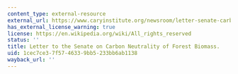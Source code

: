 ```yaml
---
content_type: external-resource
external_url: https://www.caryinstitute.org/newsroom/letter-senate-carbon-neutrality-forest-biomass
has_external_license_warning: true
license: https://en.wikipedia.org/wiki/All_rights_reserved
status: ''
title: Letter to the Senate on Carbon Neutrality of Forest Biomass.
uid: 1cec7ce3-7f57-4633-9bb5-233bb6ab1138
wayback_url: ''
---
```

